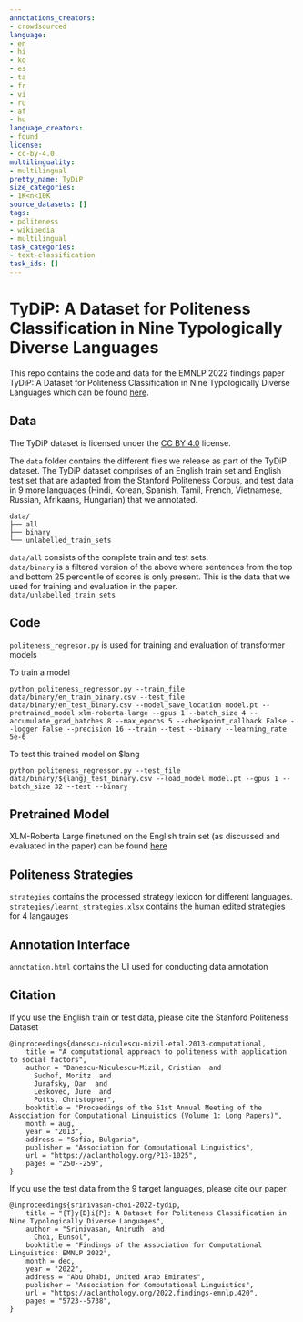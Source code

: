 ```yaml
---
annotations_creators:
- crowdsourced
language:
- en
- hi
- ko
- es
- ta
- fr
- vi
- ru
- af
- hu
language_creators:
- found
license:
- cc-by-4.0
multilinguality:
- multilingual
pretty_name: TyDiP
size_categories:
- 1K<n<10K
source_datasets: []
tags:
- politeness
- wikipedia
- multilingual
task_categories:
- text-classification
task_ids: []
---
```

# TyDiP: A Dataset for Politeness Classification in Nine Typologically Diverse Languages
This repo contains the code and data for the EMNLP 2022 findings paper TyDiP: A Dataset for Politeness Classification in Nine Typologically Diverse Languages which can be found [here](https://aclanthology.org/2022.findings-emnlp.420/).
## Data
The TyDiP dataset is licensed under the [CC BY 4.0](https://creativecommons.org/licenses/by/4.0/) license.

The `data` folder contains the different files we release as part of the TyDiP dataset. The TyDiP dataset comprises of an English train set and English test set that are adapted from the Stanford Politeness Corpus, and test data in 9 more languages (Hindi, Korean, Spanish, Tamil, French, Vietnamese, Russian, Afrikaans, Hungarian) that we annotated.

```
data/
├── all
├── binary
└── unlabelled_train_sets
```
`data/all` consists of the complete train and test sets.  
`data/binary` is a filtered version of the above where sentences from the top and bottom 25 percentile of scores is only present. This is the data that we used for training and evaluation in the paper.  
`data/unlabelled_train_sets`

## Code
`politeness_regresor.py` is used for training and evaluation of transformer models

To train a model
```
python politeness_regressor.py --train_file data/binary/en_train_binary.csv --test_file data/binary/en_test_binary.csv --model_save_location model.pt --pretrained_model xlm-roberta-large --gpus 1 --batch_size 4 --accumulate_grad_batches 8 --max_epochs 5 --checkpoint_callback False --logger False --precision 16 --train --test --binary --learning_rate 5e-6
```

To test this trained model on $lang
```
python politeness_regressor.py --test_file data/binary/${lang}_test_binary.csv --load_model model.pt --gpus 1 --batch_size 32 --test --binary
```

## Pretrained Model
XLM-Roberta Large finetuned on the English train set (as discussed and evaluated in the paper) can be found [here](https://huggingface.co/Genius1237/xlm-roberta-large-tydip)

## Politeness Strategies
`strategies` contains the processed strategy lexicon for different languages. `strategies/learnt_strategies.xlsx` contains the human edited strategies for 4 langauges

## Annotation Interface
`annotation.html` contains the UI used for conducting data annotation

## Citation

If you use the English train or test data, please cite the Stanford Politeness Dataset
```
@inproceedings{danescu-niculescu-mizil-etal-2013-computational,
    title = "A computational approach to politeness with application to social factors",
    author = "Danescu-Niculescu-Mizil, Cristian  and
      Sudhof, Moritz  and
      Jurafsky, Dan  and
      Leskovec, Jure  and
      Potts, Christopher",
    booktitle = "Proceedings of the 51st Annual Meeting of the Association for Computational Linguistics (Volume 1: Long Papers)",
    month = aug,
    year = "2013",
    address = "Sofia, Bulgaria",
    publisher = "Association for Computational Linguistics",
    url = "https://aclanthology.org/P13-1025",
    pages = "250--259",
}
```
If you use the test data from the 9 target languages, please cite our paper
```
@inproceedings{srinivasan-choi-2022-tydip,
    title = "{T}y{D}i{P}: A Dataset for Politeness Classification in Nine Typologically Diverse Languages",
    author = "Srinivasan, Anirudh  and
      Choi, Eunsol",
    booktitle = "Findings of the Association for Computational Linguistics: EMNLP 2022",
    month = dec,
    year = "2022",
    address = "Abu Dhabi, United Arab Emirates",
    publisher = "Association for Computational Linguistics",
    url = "https://aclanthology.org/2022.findings-emnlp.420",
    pages = "5723--5738",
}

```
